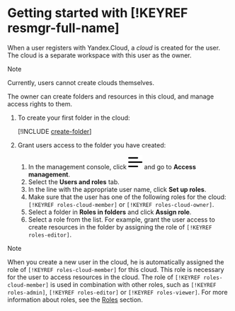 # Getting started with [!KEYREF resmgr-full-name]

When a user registers with Yandex.Cloud, a _cloud_ is created for the user. The cloud is a separate workspace with this user as the owner.

> [!NOTE]
>
> Currently, users cannot create clouds themselves.

The owner can create folders and resources in this cloud, and manage access rights to them.

1. To create your first folder in the cloud:

    [!INCLUDE [create-folder](../_includes/create-folder.md)]

2. Grant users access to the folder you have created:
    1. In the management console, click ![image](../_assets/ugly-sandwich.svg) and go to **Access management**.
    2. Select the **Users and roles** tab.
    3. In the line with the appropriate user name, click **Set up roles**.
    4. Make sure that the user has one of the following roles for the cloud: `[!KEYREF roles-cloud-member]` or `[!KEYREF roles-cloud-owner]`.
    5. Select a folder in **Roles in folders**  and click **Assign role**.
    6. Select a role from the list. For example, grant the user access to create resources in the folder by assigning the role of `[!KEYREF roles-editor]`.

> [!NOTE]
>
> When you create a new user in the cloud, he is automatically assigned the role of `[!KEYREF roles-cloud-member]` for this cloud. This role is necessary for the user to access resources in the cloud. The role of `[!KEYREF roles-cloud-member]` is used in combination with other roles, such as `[!KEYREF roles-admin]`, `[!KEYREF roles-editor]` or `[!KEYREF roles-viewer]`. For more information about roles, see the [Roles](../iam/concepts/access-control/roles.md) section.

